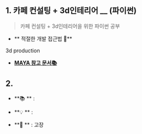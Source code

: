 
## 1. 카페 컨설팅 + 3d인테리어 __ (파이썬)

> 카페 컨설팅 + 3d인테리어을 위한 파이썬 공부

- ** 적절한 개발 접근법 🤔**


 3d production




  - [**MAYA 참고 문서📚**](https://wikidocs.net/12761)

 
## 2.   

- **📚  ** :  

- **💡  ** :  

- **👾  ** :  고장
